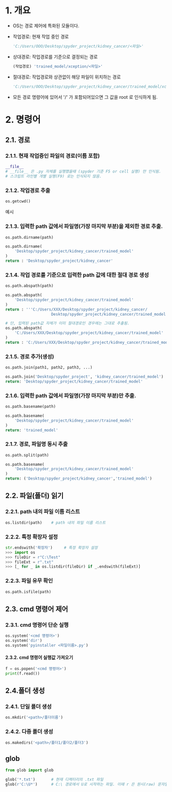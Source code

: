 # 1. 개요

- OS는 경로 제어에 특화된 모듈이다.

- 작업경로: 현재 작업 중인 경로

  ```python
  'C:/Users/OOO/Desktop/spyder_project/kidney_cancer/<파일>'
  ```

- 상대경로: 작업경로를 기준으로 결정되는 경로

  ```python
  (작업경로) 'trained_model/xception/<파일>'
  ```

- 절대경로: 작업경로와 상관없이 해당 파일이 위치하는 경로

  ```python
  'C:/Users/OOO/Desktop/spyder_project/kidney_cancer/trained_model/xception/<파일>'
  ```

- 모든 경로 명령어에 있어서 '/' 가 포함되어있으면 그 값을 root 로 인식하게 됨.

# 2. 명령어

## 2.1. 경로

### 2.1.1. 현재 작업중인 파일의 경로(이름 포함)

```python
__file__
# __file__ 은 .py 자체를 실행했을때 (spyder 기준 F5 or cell 실행) 만 인식됨.
# 스크립트 라인별 개별 실행(F9) 로는 인식되지 않음.
```

### 2.1.2. 작업경로 추출

```python
os.getcwd()
```

예시

### 2.1.3. 입력한 path 값에서 파일명(가장 마지막 부분)을 제외한 경로 추출.

```python
os.path.dirname(path)
```

```python
os.path.dirname(
    'Desktop/spyder_project/kidney_cancer/trained_model'
)
return : 'Desktop/spyder_project/kidney_cancer'
```

### 2.1.4. 작업 경로를 기준으로 입력한 path 값에 대한 절대 경로 생성

```python
os.path.abspath(path)
```

```python
os.path.abspath(
    'Desktop/spyder_project/kidney_cancer/trained_model'
)
return : '''C:/Users/XXX/Desktop/spyder_project/kidney_cancer/
					Desktop/spyder_project/kidney_cancer/trained_model'''

# 단, 입력된 path값 자체가 이미 절대경로인 경우에는 그대로 추출됨.
os.path.abspath(
    'C:/Users/XXX/Desktop/spyder_project/kidney_cancer/trained_model'
)
return : 'C:/Users/XXX/Desktop/spyder_project/kidney_cancer/trained_model'
```

### 2.1.5. 경로 추가(생성)

```python
os.path.join(path1, path2, path3, ...)
```

```python
os.path.join('Desktop/spyder_project', 'kidney_cancer/trained_model')
return: 'Desktop/spyder_project/kidney_cancer/trained_model'
```

### 2.1.6. 입력한 path 값에서 파일명(가장 마지막 부분)만 추출.

```python
os.path.basename(path)
```

```python
os.path.basename(
    'Desktop/spyder_project/kidney_cancer/trained_model'
)
return: 'trained_model'
```

### 2.1.7. 경로, 파일명 동시 추출

```python
os.path.split(path)
```

```python
os.path.basename(
    'Desktop/spyder_project/kidney_cancer/trained_model'
)
return: ('Desktop/spyder_project/kidney_cancer','trained_model')
```

## 2.2. 파일(폴더) 읽기

### 2.2.1. path 내의 파일 이름 리스트

```python
os.listdir(path) 	# path 내의 파일 이름 리스트
```

### 2.2.2. 특정 확장자 설정

```python
str.endswith('확장자')		# 특정 확장자 설정
>>> import os
>>> fileDir = r"C:\Test"
>>> fileExt = r".txt"
>>> [_ for _ in os.listdir(fileDir) if _.endswith(fileExt)]
```

### 2.2.3. 파일 유무 확인

```python
os.path.isfile(path)
```



## 2.3. cmd 명령어 제어

### 2.3.1. cmd 명령어 단순 실행

```python
os.system('<cmd 명령어>')
os.system('dir')
os.system('pyinstaller <파일이름>.py')
```

#### 2.3.2. cmd 명령어 실행값 가져오기

```python
f = os.popen('<cmd 명령어>')
print(f.read())
```

## 2.4.폴더 생성

### 2.4.1. 단일 폴더 생성

```python
os.mkdir('<path>/폴더이름')	
```

### 2.4.2. 다중 폴더 생성

```python
os.makedirs('<path>/폴더1/폴더2/폴더3')
```



## glob

```python
from glob import glob
```

```python
glob('*.txt')		# 현재 디렉터리의 .txt 파일
glob(r'C:\U*')		# C:\ 경로에서 U로 시작하는 파일. 이때 r 은 원시(raw) 문자열
```

